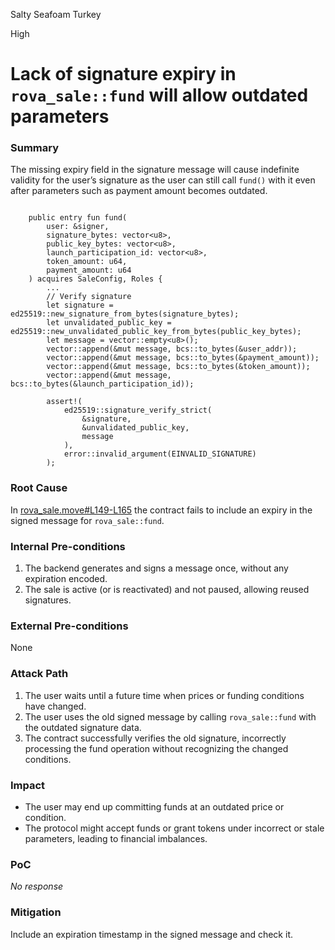 Salty Seafoam Turkey

High

# Lack of signature expiry in `rova_sale::fund` will allow outdated parameters

### Summary

The missing expiry field in the signature message will cause indefinite validity for the user’s signature as the user can still call `fund()` with it even after parameters such as payment amount becomes outdated.

```move

    public entry fun fund(
        user: &signer,
        signature_bytes: vector<u8>,
        public_key_bytes: vector<u8>,
        launch_participation_id: vector<u8>,
        token_amount: u64,
        payment_amount: u64
    ) acquires SaleConfig, Roles {
        ...
        // Verify signature
        let signature = ed25519::new_signature_from_bytes(signature_bytes);
        let unvalidated_public_key = ed25519::new_unvalidated_public_key_from_bytes(public_key_bytes);
        let message = vector::empty<u8>();
        vector::append(&mut message, bcs::to_bytes(&user_addr));
        vector::append(&mut message, bcs::to_bytes(&payment_amount));
        vector::append(&mut message, bcs::to_bytes(&token_amount));
        vector::append(&mut message, bcs::to_bytes(&launch_participation_id));

        assert!(
            ed25519::signature_verify_strict(
                &signature,
                &unvalidated_public_key,
                message
            ),
            error::invalid_argument(EINVALID_SIGNATURE)
        );
```

### Root Cause

In [rova_sale.move#L149-L165](https://github.com/sherlock-audit/2025-02-rova/blob/main/rova-movement-contracts/sources/rova_sale.move#L149-L165) the contract fails to include an expiry in the signed message for `rova_sale::fund`.

### Internal Pre-conditions

1. The backend generates and signs a message once, without any expiration encoded.
2. The sale is active (or is reactivated) and not paused, allowing reused signatures.


### External Pre-conditions

None

### Attack Path

1. The user waits until a future time when prices or funding conditions have changed.
2. The user uses the old signed message by calling `rova_sale::fund` with the outdated signature data.
3. The contract successfully verifies the old signature, incorrectly processing the fund operation without recognizing the changed conditions.


### Impact

- The user may end up committing funds at an outdated price or condition.
- The protocol might accept funds or grant tokens under incorrect or stale parameters, leading to financial imbalances.


### PoC

_No response_

### Mitigation

Include an expiration timestamp  in the signed message and check it.